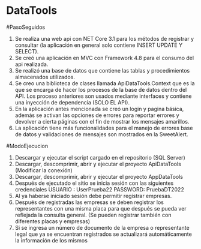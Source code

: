 # DataTools

#PasoSeguidos 
1.	Se realiza una web api con NET  Core 3.1 para los métodos de registrar y consultar (la aplicación en general solo contiene INSERT UPDATE Y SELECT).
2.	Se creó una aplicación en MVC con Framework 4.8 para el consumo del api realizada. 
3.	Se realizó una base de datos que contiene las tablas y procedimientos almacenados utilizados.
4.	Se creo una biblioteca de clases llamada ApiDataTools.Context que es la que se encarga de hacer los procesos de la base de datos dentro del API. Los proceso anteriores son usados mediante interfaces y contiene una inyección de dependencia (SOLO EL API).
5.	En la aplicación antes mencionada se creó un login y pagina básica, además se activan las opciones de errores para reportar errores y devolver a cierta páginas con el fin de mostrar los mensajes amarillos.
6.	La aplicación tiene más funcionalidades para el manejo de errores base de datos y validaciones de mensajes son mostrados en la SweetAlert.

#ModoEjecucion
1.	Descargar y ejecutar el script cargado en el repositorio (SQL Server)
2.	Descargar, descomprimir, abrir y ejecutar el proyecto ApiDataTools (Modificar la conexión)
3.	Descargar, descomprimir, abrir y ejecutar el proyecto AppDataTools
4.	Después de ejecutado el sitio se inicia sesión con las siguientes credenciales
    USUARIO : UserPrueba22
    PASSWORD: PruebaDT2022
5.	Al ya haberse iniciado sesión debe permitir registrar empresas.
6.	Después de registradas las empresas se deben registrar los representantes con una misma placa para que después se pueda ver reflejada la consulta general. (Se pueden registrar también con diferentes placas y empresas)
7.	Si se ingresa un número de documento de la empresa o representante legal que ya se encuentran registrados se actualizará automáticamente la información de los mismos  
